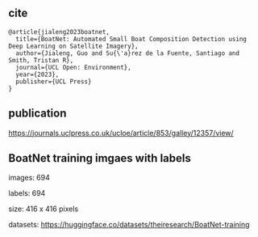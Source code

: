## cite
```cite
@article{jialeng2023boatnet,
  title={BoatNet: Automated Small Boat Composition Detection using Deep Learning on Satellite Imagery},
  author={Jialeng, Guo and Su{\'a}rez de la Fuente, Santiago and Smith, Tristan R},
  journal={UCL Open: Environment},
  year={2023},
  publisher={UCL Press}
}
```
## publication
https://journals.uclpress.co.uk/ucloe/article/853/galley/12357/view/

## BoatNet training imgaes with labels
images: 694

labels: 694

size: 416 x 416 pixels

datasets: https://huggingface.co/datasets/theiresearch/BoatNet-training

